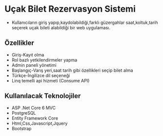
# Uçak Bilet Rezervasyon Sistemi

- Kullanıcıların giriş yapıp,kaydolabildiği,farklı güzergahlar saat,koltuk,tarih seçerek uçak bileti alabildiği bir web uygulaması.

## Özellikler

- Giriş-Kayıt olma
- Rol bazlı yetkilendirmeler yapma
- Admin paneli yönetimi
- Başlangıç-Varış yeri,saat tarih gibi özellikleri seçip bilet alma
- Türkçe-İngilizce dil seçeneği
- Linq temelli api hizmeti (Consume API)


  
## Kullanılacak Teknolojiler

 - ASP .Net Core 6 MVC
 - PostgreSQL
 - Entity Framework Core
 - Html,Css,Javascript,Jquery
 - Bootstrap

